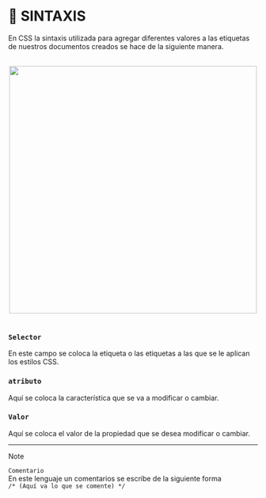 # :mag_right: SINTAXIS 

En CSS la sintaxis utilizada para agregar diferentes valores a las etiquetas de nuestros documentos creados se hace de la siguiente manera.
<br>
<br>
<div  align="center" >
<img src="https://github.com/judali05/CSS-3/assets/129390687/702238d2-c61d-4d97-a002-71e4e24227f3" style=" width: 500px;" >
</div>
<br>

### `Selector` 
En este campo se coloca la etiqueta o las etiquetas a las que se le aplican los estilos CSS.
 
### `atributo` 
Aquí se coloca la característica que se va a modificar o cambiar.

### `Valor` 
Aquí se coloca el valor de la propiedad que se desea modificar o cambiar.

***

> [!NOTE]
>`Comentario` <br>
>En este lenguaje un comentarios se escribe de la siguiente forma <br>
 `/* (Aquí va lo que se comente) */`



